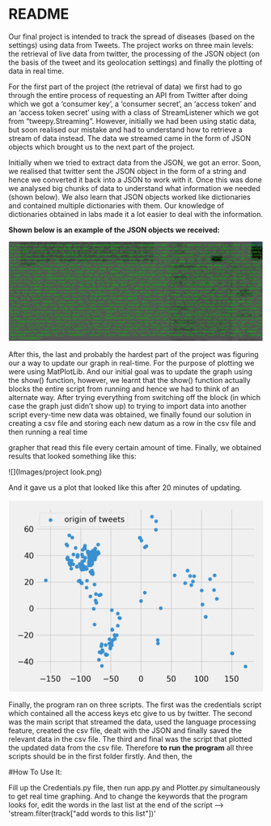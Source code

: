 # README

Our final project is intended to track the spread of diseases (based on the settings) using data from
Tweets. The project works on three main levels: the retrieval of live data from twitter, the
processing of the JSON object (on the basis of the tweet and its geolocation settings) and finally the
plotting of data in real time.

For the first part of the project (the retrieval of data) we first had to go through the entire process of
requesting an API from Twitter after doing which we got a ‘consumer key’, a ‘consumer secret’, an
‘access token’ and an ‘access token secret’ using with a class of StreamListener which we got from
“tweepy.Streaming”. However, initially we had been using static data, but soon realised our mistake
and had to understand how to retrieve a stream of data instead. The data we streamed came in the
form of JSON objects which brought us to the next part of the project.

Initially when we tried to
extract data from the JSON, we got an error. Soon, we realised that twitter sent the JSON object in
the form of a string and hence we converted it back into a JSON to work with it. Once this was done
we analysed big chunks of data to understand what information we needed (shown below). We also
learn that JSON objects worked like dictionaries and contained multiple dictionaries with them. Our
knowledge of dictionaries obtained in labs made it a lot easier to deal with the information.

**Shown below is an example of the JSON objects we received:**

![](Images/image.png)

After this, the last and probably the hardest part of the project was figuring our a way to update our
graph in real-time. For the purpose of plotting we were using MatPlotLib. And our initial goal was
to update the graph using the show() function, however, we learnt that the show() function actually
blocks the entire script from running and hence we had to think of an alternate way. After trying
everything from switching off the block (in which case the graph just didn’t show up) to trying to
import data into another script every-time new data was obtained, we finally found our solution in
creating a csv file and storing each new datum as a row in the csv file and then running a real time


grapher that read this file every certain amount of time. Finally, we obtained results that looked
something like this:

![](Images/project look.png)

And it gave us a plot that looked like this after 20 minutes of updating.

![](Images/Graph.png)

Finally, the program ran on three scripts. The first was the credentials script which contained all the
access keys etc give to us by twitter. The second was the main script that streamed the data, used the
language processing feature, created the csv file, dealt with the JSON and finally saved the relevant
data in the csv file. The third and final was the script that plotted the updated data from the csv file.
Therefore **to run the program** all three scripts should be in the first folder firstly. And then, the


#How To Use It:

Fill up the Credentials.py file, then run app.py and Plotter.py simultaneously to get real time graphing. 
And to change the keywords that the program looks for, edit the words in the last 
list at the end of the script --> 'stream.filter(track["add words to this list"])'